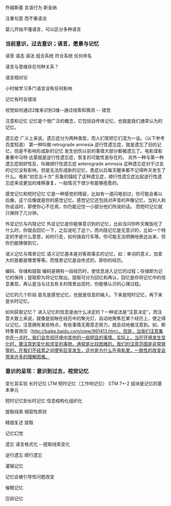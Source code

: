 乔姆斯基 言语行为 斯金纳

注重句意 而不重语法

婴儿开始不懂语言，可以区分多种语言


### 当前意识，过去意识；语言，愿景与记忆

语音 语态 语法 组合系统 符合系统 任何命名

语言与思维存在何种关系？

语言相对论

小时候学习多门语言没有任何影响

记忆有时会错误

视觉如何通过2维来识别3维--通过线索和猜测 -- 错觉

注意和记忆
记忆是个很广泛的概念，它包括自传体记忆，也就是我们通常认为的记忆。

遗忘症
广义上来说，遗忘症分为两种类型，而人们常把它们混为一谈。（以下参考百度知道）
第一种叫做 retrograde amnesia 逆行性遗忘症，就是遗忘了旧的记忆，但是不影响形成新的记忆   发生创伤以前的事情大部分都被遗忘了。电影谍影重重中马特·达蒙就是逆行性遗忘症，恢复的可能性是存在的。
另外一种与第一种遗忘症刚好性反，叫做顺行性遗忘症 anterograde amnesia 这种遗忘症对于过去的记忆没有影响，但是无法形成新的记忆，患症以后每天醒来都不记得昨天发生了什么。电影“初恋五十次” 形象的描绘了这种遗忘症，顺行性遗忘症比起逆行性遗忘症来说更加的难移康复，一般情况下很少有能够痊愈的。


感觉记忆和短时记忆
它是一种感觉的残留，比如有一道闪电划过，你可能会看以后像，这个后像就是你的感觉记忆。感觉记忆还包括对声音的声像记忆，当别人和你说话时，即使你心不在焉，你仍能记住一小部分他们所说的话。
而短时记忆就只保持了几分钟。

外显记忆与内隐记忆
外显记忆是你能够意识到的记忆，比如当问你昨天晚饭吃了什么时，你就会回忆一下，之后说吃了这个。而内隐记忆是无意识的，比如一个特定的字是什么意思，如何行走，如何骑自行车等。你可能无法明确地表达出来，但你仍能够做到它。

语义记忆与情景记忆
语义记忆基本是对客观事实的记忆，如：单词的意义，加拿大的首都是哪里等等。而情景记忆是自传式的，即你的经历。

编码、存储和提取
编码是拥有一段经历时，使信息进入记忆的过程；存储即为记忆的保持；提取即为将记忆取出。提取可分为回忆和再认，回忆是你将记忆中的信息重现，再认是当与过去有关的情景出现时，你能够认识的心理过程。

记忆的几个阶段
首先是感觉记忆，也就是信息的输入。下来是短时记忆，再下来是长时记忆。

如何获取记忆？
进入记忆的信息是由什么决定的？一种说法是“注意决定”，而注意大致上来说，就像是投映在经历中的聚光灯，自动地聚焦在某个经历上，使之得以记忆。注意拥有某些特点，有些事情无需意志努力，就会动地被注意到。如，斯特鲁普效应（http://baike.baidu.com/view/991413.htm）。但是，当我们注意集中在一点时，我们会忽视环境中其他的一些明显的事情。实际上，当在环境发生变化时，要注意到变化和求变的事物，通常是比较困难的。我们的注意范围是非常狭窄的，在我们不经意之间便有巨变发生，这也是为什么在电影里，一致性的改变会带来许多的理解困难。


### 意识的呈现：意识到过去，视觉记忆

变化盲实验
长时记忆 LTM 
短时记忆（工作哟记忆） STM   7+-2
组块是记忆的基本单元

短时记忆到长时记忆 信息结构化组织化

提取线索
相容性原则

精细复述 提取

记忆幻觉

遗忘
语言格式化 --提取线索变化

逆行遗忘 顺行遗忘

灌输记忆

记忆会被引导性问题改变

催眠记忆

压抑记忆
